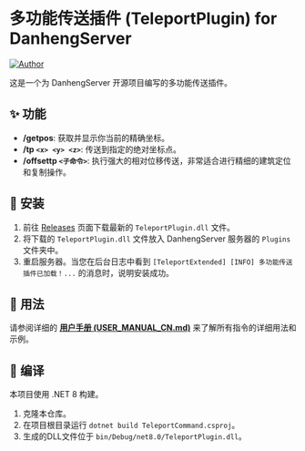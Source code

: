 # 多功能传送插件 (TeleportPlugin) for DanhengServer

[![Author](https://img.shields.io/badge/Author-Aerhuo-blue.svg)](https://github.com/Aerhuo)

这是一个为 DanhengServer 开源项目编写的多功能传送插件。

## ✨ 功能

*   **/getpos**: 获取并显示你当前的精确坐标。
*   **/tp `<x> <y> <z>`**: 传送到指定的绝对坐标点。
*   **/offsettp `<子命令>`**: 执行强大的相对位移传送，非常适合进行精细的建筑定位和复制操作。

## 🔧 安装

1.  前往 [Releases](https://github.com/YourUsername/TeleportPlugin/releases) 页面下载最新的 `TeleportPlugin.dll` 文件。
2.  将下载的 `TeleportPlugin.dll` 文件放入 DanhengServer 服务器的 `Plugins` 文件夹中。
3.  重启服务器。当您在后台日志中看到 `[TeleportExtended] [INFO] 多功能传送插件已加载！...` 的消息时，说明安装成功。

## 📖 用法

请参阅详细的 [**用户手册 (USER_MANUAL_CN.md)**](USER_MANUAL_CN.md) 来了解所有指令的详细用法和示例。

## 🚀 编译

本项目使用 .NET 8 构建。

1.  克隆本仓库。
2.  在项目根目录运行 `dotnet build TeleportCommand.csproj`。
3.  生成的DLL文件位于 `bin/Debug/net8.0/TeleportPlugin.dll`。
